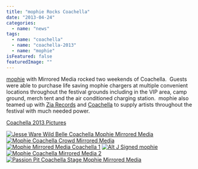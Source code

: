 ```yaml
---
title: "mophie Rocks Coachella"
date: "2013-04-24"
categories: 
  - name: "news"
tags: 
  - name: "coachella"
  - name: "coachella-2013"
  - name: "mophie"
isFeatured: false
featuredImage: ""
---
```


[mophie](http://www.mophie.com/) with Mirrored Media rocked two weekends of Coachella.  Guests were able to purchase life saving mophie chargers at multiple convenient locations throughout the festival grounds including in the VIP area, camp ground, merch tent and the air conditioned charging station.  mophie also teamed up with [Zia Records](http://www.ziarecords.com/Home "Zia Records") and [Coachella](http://www.coachella.com "Coachella") to supply artists throughout the festival with much needed power.

[Coachella 2013 Pictures](https://www.facebook.com/media/set/?set=a.10151608345748126.1073741826.100231583125&type=1 "Mophie Coachella Pics")

[![](http://www.mirroredmedia.com/wp-content/uploads/2013/04/427950_612949592066810_823983429_n-300x300.jpg "Jesse Ware Wild Belle Coachella Mophie Mirrored Media")](http://www.mirroredmedia.com/wp-content/uploads/2013/04/427950_612949592066810_823983429_n.jpg)[![](http://www.mirroredmedia.com/wp-content/uploads/2013/04/430566_10151617822373126_1191469176_n-150x150.jpg "Mophie Coachella Crowd Mirrored Media")](http://www.mirroredmedia.com/wp-content/uploads/2013/04/430566_10151617822373126_1191469176_n.jpg) [![](http://www.mirroredmedia.com/wp-content/uploads/2013/04/68557_612763218752114_1313334214_n-300x300.jpg "Mophie Mirrored Media Coachella 1")](http://www.mirroredmedia.com/wp-content/uploads/2013/04/68557_612763218752114_1313334214_n.jpg) [![](http://www.mirroredmedia.com/wp-content/uploads/2013/04/379966_10151617835708126_397461130_n-225x300.jpg "Alt J Signed mophie")](http://www.mirroredmedia.com/wp-content/uploads/2013/04/379966_10151617835708126_397461130_n.jpg) [![](http://www.mirroredmedia.com/wp-content/uploads/2013/04/399814_611780192183750_1822235101_n-300x300.jpg "Mophie Coachella Mirrored Media 2")](http://www.mirroredmedia.com/wp-content/uploads/2013/04/399814_611780192183750_1822235101_n.jpg) [![](http://www.mirroredmedia.com/wp-content/uploads/2013/04/920743_611854138843022_1100811961_o-300x300.jpg "Passion Pit Coachella Stage Mophie Mirrored Media")](http://www.mirroredmedia.com/wp-content/uploads/2013/04/920743_611854138843022_1100811961_o.jpg)
